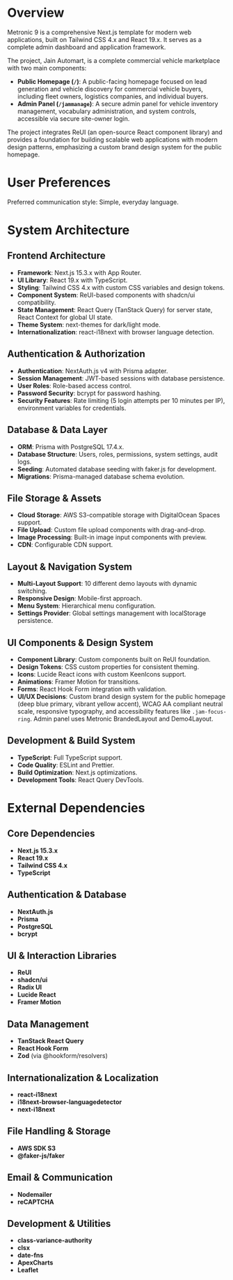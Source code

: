 # Overview

Metronic 9 is a comprehensive Next.js template for modern web applications, built on Tailwind CSS 4.x and React 19.x. It serves as a complete admin dashboard and application framework.

The project, Jain Automart, is a complete commercial vehicle marketplace with two main components:
- **Public Homepage (`/`)**: A public-facing homepage focused on lead generation and vehicle discovery for commercial vehicle buyers, including fleet owners, logistics companies, and individual buyers.
- **Admin Panel (`/jammanage`)**: A secure admin panel for vehicle inventory management, vocabulary administration, and system controls, accessible via secure site-owner login.

The project integrates ReUI (an open-source React component library) and provides a foundation for building scalable web applications with modern design patterns, emphasizing a custom brand design system for the public homepage.

# User Preferences

Preferred communication style: Simple, everyday language.

# System Architecture

## Frontend Architecture
- **Framework**: Next.js 15.3.x with App Router.
- **UI Library**: React 19.x with TypeScript.
- **Styling**: Tailwind CSS 4.x with custom CSS variables and design tokens.
- **Component System**: ReUI-based components with shadcn/ui compatibility.
- **State Management**: React Query (TanStack Query) for server state, React Context for global UI state.
- **Theme System**: next-themes for dark/light mode.
- **Internationalization**: react-i18next with browser language detection.

## Authentication & Authorization
- **Authentication**: NextAuth.js v4 with Prisma adapter.
- **Session Management**: JWT-based sessions with database persistence.
- **User Roles**: Role-based access control.
- **Password Security**: bcrypt for password hashing.
- **Security Features**: Rate limiting (5 login attempts per 10 minutes per IP), environment variables for credentials.

## Database & Data Layer
- **ORM**: Prisma with PostgreSQL 17.4.x.
- **Database Structure**: Users, roles, permissions, system settings, audit logs.
- **Seeding**: Automated database seeding with faker.js for development.
- **Migrations**: Prisma-managed database schema evolution.

## File Storage & Assets
- **Cloud Storage**: AWS S3-compatible storage with DigitalOcean Spaces support.
- **File Upload**: Custom file upload components with drag-and-drop.
- **Image Processing**: Built-in image input components with preview.
- **CDN**: Configurable CDN support.

## Layout & Navigation System
- **Multi-Layout Support**: 10 different demo layouts with dynamic switching.
- **Responsive Design**: Mobile-first approach.
- **Menu System**: Hierarchical menu configuration.
- **Settings Provider**: Global settings management with localStorage persistence.

## UI Components & Design System
- **Component Library**: Custom components built on ReUI foundation.
- **Design Tokens**: CSS custom properties for consistent theming.
- **Icons**: Lucide React icons with custom KeenIcons support.
- **Animations**: Framer Motion for transitions.
- **Forms**: React Hook Form integration with validation.
- **UI/UX Decisions**: Custom brand design system for the public homepage (deep blue primary, vibrant yellow accent), WCAG AA compliant neutral scale, responsive typography, and accessibility features like `.jam-focus-ring`. Admin panel uses Metronic BrandedLayout and Demo4Layout.

## Development & Build System
- **TypeScript**: Full TypeScript support.
- **Code Quality**: ESLint and Prettier.
- **Build Optimization**: Next.js optimizations.
- **Development Tools**: React Query DevTools.

# External Dependencies

## Core Dependencies
- **Next.js 15.3.x**
- **React 19.x**
- **Tailwind CSS 4.x**
- **TypeScript**

## Authentication & Database
- **NextAuth.js**
- **Prisma**
- **PostgreSQL**
- **bcrypt**

## UI & Interaction Libraries
- **ReUI**
- **shadcn/ui**
- **Radix UI**
- **Lucide React**
- **Framer Motion**

## Data Management
- **TanStack React Query**
- **React Hook Form**
- **Zod** (via @hookform/resolvers)

## Internationalization & Localization
- **react-i18next**
- **i18next-browser-languagedetector**
- **next-i18next**

## File Handling & Storage
- **AWS SDK S3**
- **@faker-js/faker**

## Email & Communication
- **Nodemailer**
- **reCAPTCHA**

## Development & Utilities
- **class-variance-authority**
- **clsx**
- **date-fns**
- **ApexCharts**
- **Leaflet**